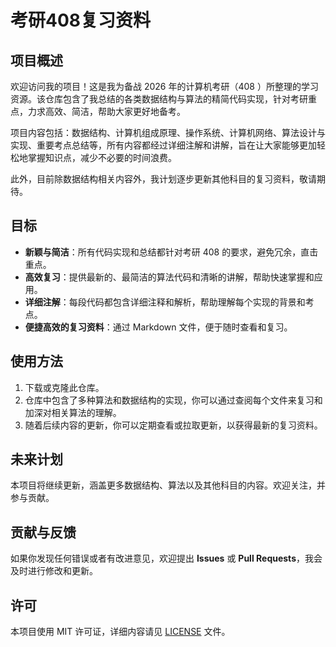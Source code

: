 # 考研408复习资料

## 项目概述

欢迎访问我的项目！这是我为备战 2026 年的计算机考研（408 ）所整理的学习资源。该仓库包含了我总结的各类数据结构与算法的精简代码实现，针对考研重点，力求高效、简洁，帮助大家更好地备考。

项目内容包括：数据结构、计算机组成原理、操作系统、计算机网络、算法设计与实现、重要考点总结等，所有内容都经过详细注解和讲解，旨在让大家能够更加轻松地掌握知识点，减少不必要的时间浪费。  

此外，目前除数据结构相关内容外，我计划逐步更新其他科目的复习资料，敬请期待。

## 目标

- **新颖与简洁**：所有代码实现和总结都针对考研 408 的要求，避免冗余，直击重点。
- **高效复习**：提供最新的、最简洁的算法代码和清晰的讲解，帮助快速掌握和应用。
- **详细注解**：每段代码都包含详细注释和解析，帮助理解每个实现的背景和考点。
- **便捷高效的复习资料**：通过 Markdown 文件，便于随时查看和复习。

## 使用方法

1. 下载或克隆此仓库。
2. 仓库中包含了多种算法和数据结构的实现，你可以通过查阅每个文件来复习和加深对相关算法的理解。
3. 随着后续内容的更新，你可以定期查看或拉取更新，以获得最新的复习资料。

## 未来计划

本项目将继续更新，涵盖更多数据结构、算法以及其他科目的内容。欢迎关注，并参与贡献。

## 贡献与反馈

如果你发现任何错误或者有改进意见，欢迎提出 **Issues** 或 **Pull Requests**，我会及时进行修改和更新。

## 许可

本项目使用 MIT 许可证，详细内容请见 [LICENSE](LICENSE) 文件。

